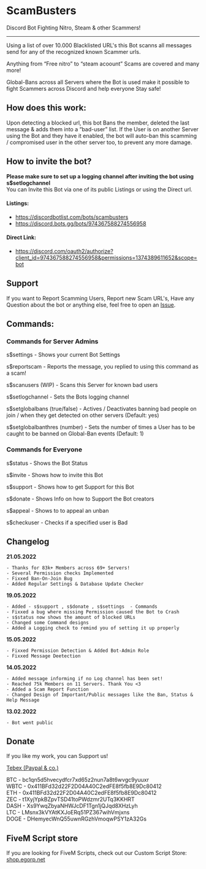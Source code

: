 # ScamBusters
Discord Bot Fighting Nitro, Steam &amp; other Scammers!

---

Using a list of over 10.000 Blacklisted URL's this Bot scanns all messages send for any of the recognized known Scammer urls.

Anything from “Free nitro” to “steam acoount” Scams are covered and many more!

Global-Bans across all Servers where the Bot is used make it possible to fight Scammers across Discord and help everyone Stay safe!

## How does this work:
Upon detecting a blocked url, this bot Bans the member, deleted the last message & adds them into a “bad-user” list. If the User is on another Server using the Bot and they have it enabled, the bot will auto-ban this scamming / compromised user in the other server too, to prevent any more damage.

## How to invite the bot?
**Please make sure to set up a logging channel after inviting the bot using s$setlogchannel** <br>
You can Invite this Bot via one of its public Listings or using the Direct url.


#### Listings:
- https://discordbotlist.com/bots/scambusters
- https://discord.bots.gg/bots/974367588274556958

#### Direct Link:
- https://discord.com/oauth2/authorize?client_id=974367588274556958&permissions=1374389611652&scope=bot

## Support
If you want to Report Scamming Users, Report new Scam URL's, Have any Question about the bot or anything else, feel free to open an [Issue](https://github.com/EgoPvP/scambuster/issues).

## Commands:
### Commands for Server Admins

s$settings - Shows your current Bot Settings

s$reportscam - Reports the message, you replied to using this command as a scam!

s$scanusers (WIP) - Scans this Server for known bad users

s$setlogchannel - Sets the Bots logging channel

s$setglobalbans (true/false) - Actives / Deactivates banning bad people on join / when they get detected on other servers (Default: yes)

s$setglobalbanthres (number) - Sets the number of times a User has to be caught to be banned on Global-Ban events (Default: 1)

### Commands for Everyone

s$status - Shows the Bot Status

s$invite - Shows how to invite this Bot

s$support - Shows how to get Support for this Bot

s$donate - Shows Info on how to Support the Bot creators

s$appeal - Shows to to appeal an unban

s$checkuser - Checks if a specified user is Bad

## Changelog

__21.05.2022__

```
- Thanks for 83k+ Members across 69+ Servers!
- Several Permission checks Implemented
- Fixxed Ban-On-Join Bug
- Added Regular Settings & Database Update Checker
```

__19.05.2022__

```
- Added - s$support , s$donate , s$settings  - Commands
- Fixxed a bug where missing Permission caused the Bot to Crash
- s$status now shows the amount of blocked URLs
- Changed some Command designs
- Added a Logging check to remind you of setting it up properly 
```

__15.05.2022__

```
- Fixxed Permission Detection & Added Bot-Admin Role
- Fixxed Message Deetection 
```

__14.05.2022__

```
- Added message informing if no Log channel has been set!
- Reached 75k Members on 11 Servers. Thank You <3
- Added a Scam Report Function
- Changed Design of Important/Public messages like the Ban, Status & Help Message
```
__13.02.2022__
```
- Bot went public
```


## Donate
If you like my work, you can Support us!

[Tebex (Paypal & co.)](https://shop.egorp.net/package/4667135)

BTC - bc1qn5d5hvecydfcr7xd65z2nun7a8t6wvgc9yuuxr <br>
WBTC - 0x411BFd32d22F2D04A40C2edFE8f5fb8E9Dc80412 <br>
ETH - 0x411BFd32d22F2D04A40C2edFE8f5fb8E9Dc80412 <br>
ZEC - t1XyjYpkBZpvTSD41toPWdzmr2UTq3KKHRT <br>
DASH - Xs9YwqZbyaNHWJcDF1Tgn1jQJqd8XHzLyh <br>
LTC - LMsnx3kVYAtKXJoERq51PZ367wihVmjxns <br>
DOGE - DHemyecWnQ55uwnRGzhVmoqwPSY1zA32Gs <br>

## FiveM Script store

If you are looking for FiveM Scripts, check out our Custom Script Store: <br>
[shop.egorp.net](https://shop.egorp.net/)


